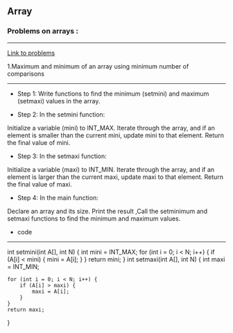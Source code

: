 

## Array

### Problems on arrays :
______________________
[Link to problems](https://www.geeksforgeeks.org/top-50-array-coding-problems-for-interviews/)


1.Maximum and minimum of an array using minimum number of comparisons
___________________________________________________________________
- Step 1: Write functions to find the minimum (setmini) and maximum (setmaxi) values in the array.

- Step 2: In the setmini function:

Initialize a variable (mini) to INT_MAX.
Iterate through the array, and if an element is smaller than the current mini, update mini to that element.
Return the final value of mini.

- Step 3: In the setmaxi function:

Initialize a variable (maxi) to INT_MIN.
Iterate through the array, and if an element is larger than the current maxi, update maxi to that element.
Return the final value of maxi.
- Step 4: In the main function:

Declare an array and its size.
Print the result ,Call the setminimum and setmaxi functions to find the minimum and maximum values.

 - code
 ______
 int setmini(int A[], int N)
{
    int mini = INT_MAX;
    for (int i = 0; i < N; i++) {
        if (A[i] < mini) {
            mini = A[i];
        }
    }
    return mini;
}
int setmaxi(int A[], int N)
{
    int maxi = INT_MIN;

    for (int i = 0; i < N; i++) {
        if (A[i] > maxi) {
            maxi = A[i];
        }
    }
    return maxi;
}

